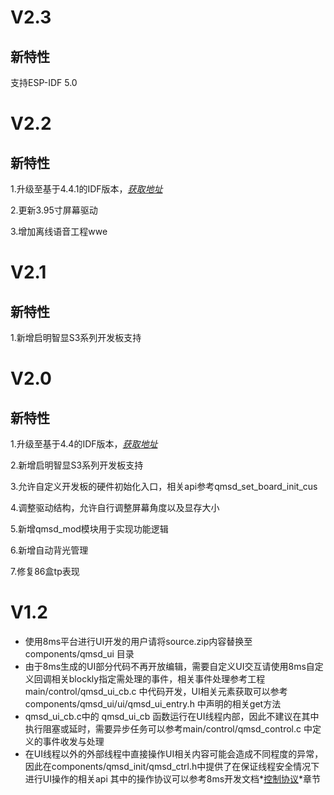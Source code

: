 # V2.3
## 新特性
支持ESP-IDF 5.0  

# V2.2

## 新特性

1.升级至基于4.4.1的IDF版本，*[获取地址](https://gitee.com/qiming-zhixian/esp-idf)*  

2.更新3.95寸屏幕驱动 

3.增加离线语音工程wwe

# V2.1
## 新特性
1.新增启明智显S3系列开发板支持  

# V2.0

## 新特性

1.升级至基于4.4的IDF版本，*[获取地址](https://gitee.com/qiming-zhixian/esp-idf)*  

2.新增启明智显S3系列开发板支持  

3.允许自定义开发板的硬件初始化入口，相关api参考qmsd_set_board_init_cus  

4.调整驱动结构，允许自行调整屏幕角度以及显存大小  

5.新增qmsd_mod模块用于实现功能逻辑  

6.新增自动背光管理  

7.修复86盒tp表现

# V1.2

- 使用8ms平台进行UI开发的用户请将source.zip内容替换至 components/qmsd\_ui 目录
- 由于8ms生成的UI部分代码不再开放编辑，需要自定义UI交互请使用8ms自定义回调相关blockly指定需处理的事件，相关事件处理参考工程main/control/qmsd\_ui\_cb.c 中代码开发，UI相关元素获取可以参考 components/qmsd\_ui/ui/qmsd\_ui\_entry.h 中声明的相关get方法  
- qmsd\_ui\_cb.c中的 qmsd\_ui\_cb 函数运行在UI线程内部，因此不建议在其中执行阻塞或延时，需要异步任务可以参考main/control/qmsd\_control.c 中定义的事件收发与处理
- 在UI线程以外的外部线程中直接操作UI相关内容可能会造成不同程度的异常，因此在components/qmsd\_init/qmsd\_ctrl.h中提供了在保证线程安全情况下进行UI操作的相关api 其中的操作协议可以参考8ms开发文档*[控制协议](http://doc.8ms.xyz/docs/gui/gui-1dgqjgc2de1lk)*章节